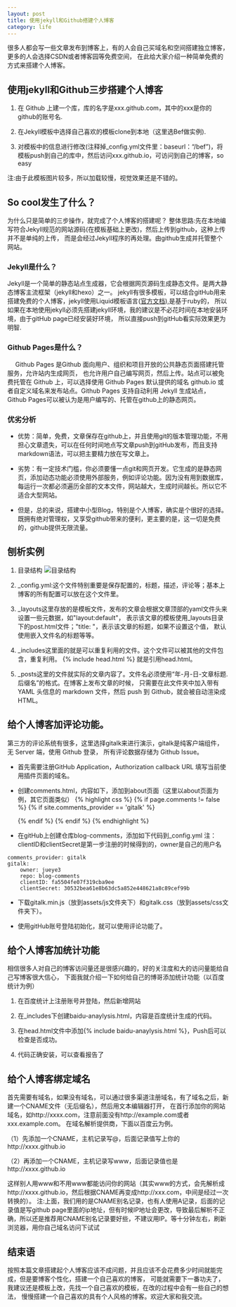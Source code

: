 ```yaml
---
layout: post
title: 使用jekyll和Github搭建个人博客
category: life
---
```

很多人都会写一些文章发布到博客上，有的人会自己买域名和空间搭建独立博客，更多的人会选择CSDN或者博客园等免费空间，
在此给大家介绍一种简单免费的方式来搭建个人博客。

## 使用jekyll和Github三步搭建个人博客
1. 在 Github 上建一个库，库的名字是xxx.github.com，其中的xxx是你的github的账号名.

2. 在Jekyll模板中选择自己喜欢的模板clone到本地（这里选Bef做实例).

3. 对模板中的信息进行修改(注释掉_config.yml文件里：baseurl：“/bef”)，将模板push到自己的库中，然后访问xxx.github.io，可访问到自己的博客，so easy

注:由于此模板图片较多，所以加载较慢，视觉效果还是不错的。

## So cool发生了什么？
为什么只是简单的三步操作，就完成了个人博客的搭建呢？
整体思路:先在本地编写符合Jekyll规范的网站源码(在模板基础上更改)，然后上传到github，这种上传并不是单纯的上传，
而是会经过Jekyll程序的再处理。由github生成并托管整个网站。
### Jekyll是什么？
Jekyll是一个简单的静态站点生成器，它会根据网页源码生成静态文件。是两大静态博客主流框架（jekyll和hexo）之一。
jekyll有很多模板，可以结合gitHub用来搭建免费的个人博客，jekyll使用Liquid模板语言([官方文档](https://liquid.bootcss.com/)),是基于ruby的，
所以如果在本地使用jekyll必须先搭建jekyll环境，我的建议是不必花时间在本地安装环境，由于gitHub page已经安装好环境，
所以直接push到gitHub看实际效果更为明智.
### Github Pages是什么？
   Github Pages 是Github 面向用户、组织和项目开放的公共静态页面搭建托管服务，允许站内生成网页，
也允许用户自己编写网页，然后上传。站点可以被免费托管在 Github 上，可以选择使用 Github Pages 默认提供的域名 github.io 或者自定义域名来发布站点。Github Pages 支持自动利用 Jekyll 生成站点，Github Pages可以被认为是用户编写的、托管在github上的静态网页。
### 优劣分析
* 优势：简单，免费，文章保存在github上，并且使用git的版本管理功能，不用担心文章遗失，可以在任何时间地点写文章push到gitHub发布，而且支持markdown语法，可以把主要精力放在写文章上。

* 劣势：有一定技术门槛，你必须要懂一点git和网页开发。它生成的是静态网页，添加动态功能必须使用外部服务，例如评论功能。因为没有用到数据库，每运行一次都必须遍历全部的文本文件，网站越大，生成时间越长。所以它不适合大型网站。

* 但是，总的来说，搭建中小型Blog，特别是个人博客，确实是个很好的选择。既拥有绝对管理权，又享受github带来的便利，更主要的是，这一切是免费的，github提供无限流量。

## 刨析实例

1. 目录结构
![目录结构](http://www.laughitover.com/assets/images/2018/0520-01.png)

2. _config.yml:这个文件特别重要是保存配置的，标题，描述，评论等；基本上博客的所有配置可以放在这个文件里。

3. _layouts这里存放的是模板文件，发布的文章会根据文章顶部的yaml文件头来设置一些元数据，如"layout:default"，
表示该文章的模板使用_layouts目录下的post.html文件；"title: "，表示该文章的标题，如果不设置这个值，
默认使用嵌入文件名的标题等等。

4. _includes这里面的就是可以重复利用的文件。这个文件可以被其他的文件包含，重复利用。    {% include head.html %}    就是引用head.html。

5. _posts这里的文件就实际的文章内容了。文件名必须使用“年-月-日-文章标题.后缀名”的格式。在博客上发布文章的时候，
只需要在此文件夹中加入带有 YAML 头信息的 markdown 文件，然后 push 到 Github，就会被自动渲染成 HTML。

## 给个人博客加评论功能。
第三方的评论系统有很多，这里选择gitalk来进行演示，gitalk是纯客户端组件，无 Server 端，使用 Github 登录，
所有评论数据存储为 Github Issue。

* 首先需要注册GitHub Application，Authorization callback URL 填写当前使用插件页面的域名。

* 创建comments.html，内容如下，添加到about页面（这里以about页面为例，其它页面类似）
{% highlight css %}
{% if page.comments != false %}
    {% if site.comments_provider == 'gitalk' %}
        <div id="gitalk-container"></div>
        <script src="/assets/js/gitalk.min.js"></script>
        <script>
        var gitalk = new Gitalk({
            id: '{{ page.url }}',
            clientID: '{{ site.gitalk.clientID }}',
            clientSecret: '{{ site.gitalk.clientSecret }}',
            repo: '{{ site.gitalk.repo }}',
            owner: '{{ site.gitalk.owner }}',
            admin: ['{{ site.gitalk.owner }}'],
            labels: ['gitment'],
            perPage: 50,
        })
        gitalk.render('gitalk-container')
        </script>
    {% endif %}
{% endif %}
{% endhighlight %}

* 在gitHub上创建仓库blog-comments，添加如下代码到_config.yml
注：clientID和clientSecret是第一步注册的时候得到的，owner是自己的用户名
```
comments_provider: gitalk
gitalk:
    owner: jueye3
    repo: blog-comments
    clientID: fa5504fe07f319cba9ee
    clientSecret: 30532bea61e8b63dc5a852e448621a8c89cef99b
```

* 下载gitalk.min.js（放到assets/js文件夹下）和gitalk.css（放到assets/css文件夹下）。

* 使用gitHub账号登陆初始化，就可以使用评论功能了。

## 给个人博客加统计功能
相信很多人对自己的博客访问量还是很感兴趣的，好的关注度和大的访问量能给自己写博客很大信心，
下面我就介绍一下如何给自己的博哥添加统计功能（以百度统计为例）

1. 在百度统计上注册账号并登陆，然后新增网站

2. 在_includes下创建baidu-anaylysis.html，内容是百度统计生成的代码。

3. 在head.html文件中添加{% include  baidu-anaylysis.html %}，Push后可以检查是否成功。

4. 代码正确安装，可以查看报告了

## 给个人博客绑定域名

首先需要有域名，如果没有域名，可以通过很多渠道注册域名，有了域名之后，新建一个CNAME文件（无后缀名），然后用文本编辑器打开，
在首行添加你的网站域名，如http://xxxx.com，注意前面没有http://example.com或者xxx.example.com。
在域名解析提供商，下面以百度云为例。

（1）先添加一个CNAME，主机记录写@，后面记录值写上你的http://xxxx.github.io

（2）再添加一个CNAME，主机记录写www，后面记录值也是http://xxxx.github.io

这样别人用www和不用www都能访问你的网站（其实www的方式，会先解析成http://xxxx.github.io，然后根据CNAME再变成http://xxx.com，中间是经过一次转换的）。
注:上面，我们用的是CNAME别名记录，也有人使用A记录，后面的记录值是写github page里面的ip地址，但有时候IP地址会更改，导致最后解析不正确，所以还是推荐用CNAME别名记录要好些，不建议用IP。等十分钟左右，刷新浏览器，用你自己域名访问下试试

## 结束语
按照本篇文章搭建起个人博客应该不成问题，并且应该不会花费多少时间就能完成，但是要博客个性化，搭建一个自己喜欢的博客，
可能就需要下一番功夫了，我建议还是模板上改，先找一个自己喜欢的模板，在改的过程中会有一些自己的想法，
慢慢搭建一个自己喜欢的具有个人风格的博客。欢迎大家和我交流。

